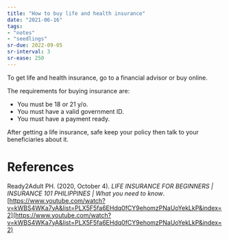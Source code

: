 ```yaml
---
title: "How to buy life and health insurance"
date: "2021-06-16"
tags:
- "notes"
- "seedlings"
sr-due: 2022-09-05
sr-interval: 3
sr-ease: 250
---
```


To get life and health insurance, go to a financial advisor or buy online.

The requirements for buying insurance are:

- You must be 18 or 21 y/o.
- You must have a valid government ID.
- You must have a payment ready.

After getting a life insurance, safe keep your policy then talk to your beneficiaries about it.

# References

Ready2Adult PH. (2020, October 4). *LIFE INSURANCE FOR BEGINNERS | INSURANCE 101 PHILIPPINES | What you need to know*. [https://www.youtube.com/watch?v=kWBS4WKa7yA&list=PLX5F5fa6EHdq0fCY9ehomzPNaUoYekLkP&index=2](https://www.youtube.com/watch?v=kWBS4WKa7yA&list=PLX5F5fa6EHdq0fCY9ehomzPNaUoYekLkP&index=2)

